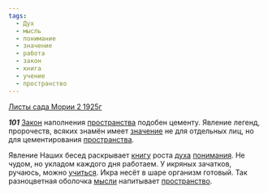 ```yaml
---
tags:
  - Дух
  - мысль
  - понимание
  - значение
  - работа
  - закон
  - книга
  - учение
  - пространство
---
```


[Листы сада Мории 2 1925г](https://127.0.0.1:4002/agni/1925)

___101___
[Закон](../../../tags/#закон) наполнения [пространства](../../../tags/#[пространство](../../../tags/#пространство)) подобен цементу. Явление легенд, пророчеств, всяких знамён имеет [значение](../../../tags/#значение) не для отдельных лиц, но для цементирования [пространства](../../../tags/#[пространство](../../../tags/#пространство)).   

Явление Наших бесед раскрывает [книгу](../../../tags/#книга) роста [духа](../../../tags/#Дух) [понимания](../../../tags/#понимание). Не чудом, но укладом каждого дня работаем. У икряных зачатков, ручаюсь, можно [учиться](../../../tags/#учение). Икра несёт в шаре организм готовый. Так разноцветная оболочка [мысли](../../../tags/#мысль) напитывает [пространство](../../../tags/#пространство).   

